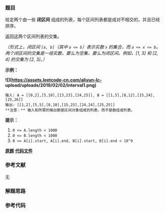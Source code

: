 ### 题目
给定两个由一些 **闭区间** 组成的列表，每个区间列表都是成对不相交的，并且已经排序。

返回这两个区间列表的交集。

_（形式上，闭区间  `[a, b]`（其中 `a <= b`）表示实数 `x` 的集合，而 `a <= x <=
b`。两个闭区间的交集是一组实数，要么为空集，要么为闭区间。例如，[1, 3] 和 [2, 4] 的交集为 [2, 3]。）_



**示例：**

**![](https://assets.leetcode-cn.com/aliyun-lc-
upload/uploads/2019/02/02/interval1.png)**

    
    
    输入: A = [[0,2],[5,10],[13,23],[24,25]], B = [[1,5],[8,12],[15,24],[25,26]]
    输出: [[1,2],[5,5],[8,10],[15,23],[24,24],[25,25]]
    **注意：** 输入和所需的输出都是区间对象组成的列表，而不是数组或列表。
    



**提示：**

  1. `0 <= A.length < 1000`
  2. `0 <= B.length < 1000`
  3. `0 <= A[i].start, A[i].end, B[i].start, B[i].end < 10^9`

 **[原题](https://leetcode-cn.com/problems/interval-list-intersections/)**    **[代码文件]()**


### 参考文献
无

### 解题思路




### 参考代码

```go


```




